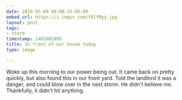```yaml
---
date: 2016-05-09 09:08:15-05:00
embed_url: https://i.imgur.com/fOlfMyy.jpg
layout: post
tags:
- storm
timestamp: 1462802895
title: In front of our house today
type: image

---
```

Woke up this morning to our power being out. It came back on pretty quickly, but also found this in our front yard. Told the landlord it was a danger, and could blow over in the next storm. He didn't believe me. Thankfully, it didn't hit anything.